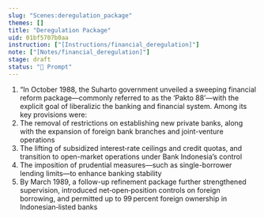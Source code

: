 ```yaml
---
slug: "Scenes:deregulation_package"
themes: []
title: "Deregulation Package"
uid: 01bf5707b0aa
instruction: ["[Instructions/financial_deregulation]"]
note: ["[Notes/financial_deregulation]"]
stage: draft
status: "💬 Prompt"
---
```

1. “In October 1988, the Suharto government unveiled a sweeping financial reform package—commonly referred to as the ‘Pakto 88’—with the explicit goal of liberalizic the banking and financial system. Among its key provisions were:
2. The removal of restrictions on establishing new private banks, along with the expansion of foreign bank branches and joint-venture operations
3. The lifting of subsidized interest‑rate ceilings and credit quotas, and transition to open-market operations under Bank Indonesia’s control
4. The imposition of prudential measures—such as single-borrower lending limits—to enhance banking stability
5. By March 1989, a follow-up refinement package further strengthened supervision, introduced net‑open‑position controls on foreign borrowing, and permitted up to 99 percent foreign ownership in Indonesian‑listed banks
